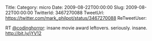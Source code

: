 Title: 
Category: micro
Date: 2009-08-22T00:00:00
Slug: 2009-08-22T00:00:00
TwitterId: 3467270088
TweetUrl: https://twitter.com/mark_philpot/status/3467270088
ReTweetUser: 

RT [@codinghorror](https://twitter.com/codinghorror): insane movie award leftovers. seriously. insane. http://bit.ly/jYV12